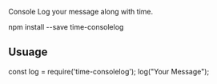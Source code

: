 Console Log your message along with time. 

npm install --save time-consolelog

Usuage
-----------------
const log = require('time-consolelog');
log("Your Message");

